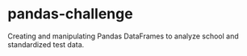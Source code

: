 # pandas-challenge
Creating and manipulating Pandas DataFrames to analyze school and standardized test data.

